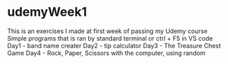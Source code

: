 # udemyWeek1
This is an exercises I made at first week of passing my Udemy course
Simple programs that is ran by standard terminal or ctrl + F5 in VS code
Day1 - band name creater
Day2 - tip calculator
Day3 - The Treasure Chest Game
Day4 - Rock, Paper, Scissors with the computer, using random
